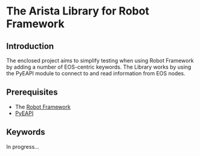 # The Arista Library for Robot Framework

## Introduction
The enclosed project aims to simplify testing when using Robot Framework by adding a number of
EOS-centric keywords. The Library works by using the PyEAPI module to connect to and read information 
from EOS nodes. 

## Prerequisites
* The [Robot Framework](http://robotframework.org/)
* [PyEAPI](https://github.com/arista-eosplus/pyeapi)

## Keywords
In progress...
